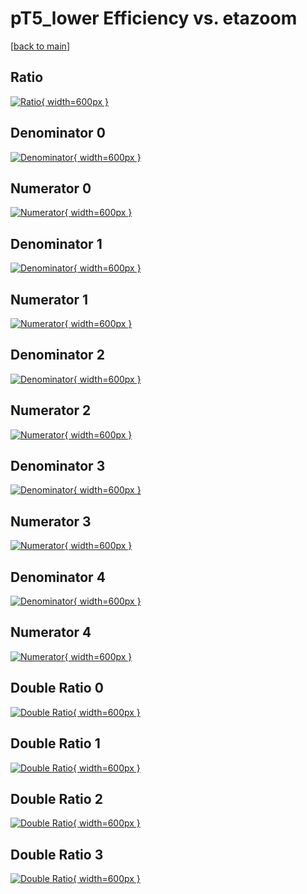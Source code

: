 # pT5_lower Efficiency vs. etazoom

[[back to main](./)]



## Ratio

[![Ratio](../mtv/var/pT5_lower_vtr_211_1_eff_etazoom.png){ width=600px }](../mtv/var/pT5_lower_vtr_211_1_eff_etazoom.pdf)

## Denominator 0

[![Denominator](../mtv/den/pT5_lower_vtr_211_1_eff_etazoom_den0.png){ width=600px }](../mtv/den/pT5_lower_vtr_211_1_eff_etazoom_den0.pdf)

## Numerator 0

[![Numerator](../mtv/num/pT5_lower_vtr_211_1_eff_etazoom_num0.png){ width=600px }](../mtv/num/pT5_lower_vtr_211_1_eff_etazoom_num0.pdf)

## Denominator 1

[![Denominator](../mtv/den/pT5_lower_vtr_211_1_eff_etazoom_den1.png){ width=600px }](../mtv/den/pT5_lower_vtr_211_1_eff_etazoom_den1.pdf)

## Numerator 1

[![Numerator](../mtv/num/pT5_lower_vtr_211_1_eff_etazoom_num1.png){ width=600px }](../mtv/num/pT5_lower_vtr_211_1_eff_etazoom_num1.pdf)

## Denominator 2

[![Denominator](../mtv/den/pT5_lower_vtr_211_1_eff_etazoom_den2.png){ width=600px }](../mtv/den/pT5_lower_vtr_211_1_eff_etazoom_den2.pdf)

## Numerator 2

[![Numerator](../mtv/num/pT5_lower_vtr_211_1_eff_etazoom_num2.png){ width=600px }](../mtv/num/pT5_lower_vtr_211_1_eff_etazoom_num2.pdf)

## Denominator 3

[![Denominator](../mtv/den/pT5_lower_vtr_211_1_eff_etazoom_den3.png){ width=600px }](../mtv/den/pT5_lower_vtr_211_1_eff_etazoom_den3.pdf)

## Numerator 3

[![Numerator](../mtv/num/pT5_lower_vtr_211_1_eff_etazoom_num3.png){ width=600px }](../mtv/num/pT5_lower_vtr_211_1_eff_etazoom_num3.pdf)

## Denominator 4

[![Denominator](../mtv/den/pT5_lower_vtr_211_1_eff_etazoom_den4.png){ width=600px }](../mtv/den/pT5_lower_vtr_211_1_eff_etazoom_den4.pdf)

## Numerator 4

[![Numerator](../mtv/num/pT5_lower_vtr_211_1_eff_etazoom_num4.png){ width=600px }](../mtv/num/pT5_lower_vtr_211_1_eff_etazoom_num4.pdf)

## Double Ratio 0

[![Double Ratio](../mtv/ratio/pT5_lower_vtr_211_1_eff_etazoom_ratio0.png){ width=600px }](../mtv/ratio/pT5_lower_vtr_211_1_eff_etazoom_ratio0.pdf)

## Double Ratio 1

[![Double Ratio](../mtv/ratio/pT5_lower_vtr_211_1_eff_etazoom_ratio1.png){ width=600px }](../mtv/ratio/pT5_lower_vtr_211_1_eff_etazoom_ratio1.pdf)

## Double Ratio 2

[![Double Ratio](../mtv/ratio/pT5_lower_vtr_211_1_eff_etazoom_ratio2.png){ width=600px }](../mtv/ratio/pT5_lower_vtr_211_1_eff_etazoom_ratio2.pdf)

## Double Ratio 3

[![Double Ratio](../mtv/ratio/pT5_lower_vtr_211_1_eff_etazoom_ratio3.png){ width=600px }](../mtv/ratio/pT5_lower_vtr_211_1_eff_etazoom_ratio3.pdf)

